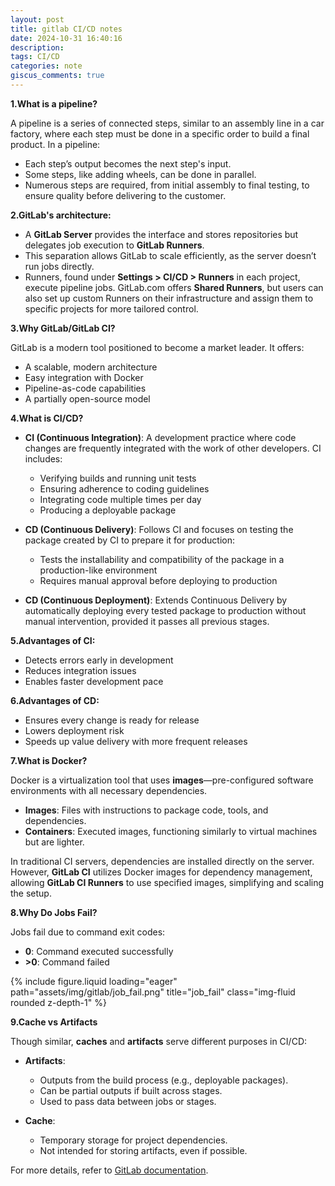 ```yaml
---
layout: post
title: gitlab CI/CD notes
date: 2024-10-31 16:40:16
description: 
tags: CI/CD
categories: note
giscus_comments: true
---
```



**1.What is a pipeline?**

A pipeline is a series of connected steps, similar to an assembly line in a car factory, where each step must be done in a specific order to build a final product. In a pipeline:

- Each step’s output becomes the next step's input.
- Some steps, like adding wheels, can be done in parallel.
- Numerous steps are required, from initial assembly to final testing, to ensure quality before delivering to the customer.

**2.GitLab's architecture:**

- A **GitLab Server** provides the interface and stores repositories but delegates job execution to **GitLab Runners**.
- This separation allows GitLab to scale efficiently, as the server doesn’t run jobs directly.
- Runners, found under **Settings > CI/CD > Runners** in each project, execute pipeline jobs. GitLab.com offers **Shared Runners**, but users can also set up custom Runners on their infrastructure and assign them to specific projects for more tailored control.

**3.Why GitLab/GitLab CI?**

GitLab is a modern tool positioned to become a market leader. It offers:

- A scalable, modern architecture
- Easy integration with Docker
- Pipeline-as-code capabilities
- A partially open-source model

**4.What is CI/CD?**

- **CI (Continuous Integration)**: A development practice where code changes are frequently integrated with the work of other developers. CI includes:
  
  - Verifying builds and running unit tests
  - Ensuring adherence to coding guidelines
  - Integrating code multiple times per day
  - Producing a deployable package
- **CD (Continuous Delivery)**: Follows CI and focuses on testing the package created by CI to prepare it for production:
  
  - Tests the installability and compatibility of the package in a production-like environment
  - Requires manual approval before deploying to production
- **CD (Continuous Deployment)**: Extends Continuous Delivery by automatically deploying every tested package to production without manual intervention, provided it passes all previous stages.
  

**5.Advantages of CI:**

- Detects errors early in development
- Reduces integration issues
- Enables faster development pace

**6.Advantages of CD:**

- Ensures every change is ready for release
- Lowers deployment risk
- Speeds up value delivery with more frequent releases

**7.What is Docker?**

Docker is a virtualization tool that uses **images**—pre-configured software environments with all necessary dependencies.

- **Images**: Files with instructions to package code, tools, and dependencies.
- **Containers**: Executed images, functioning similarly to virtual machines but are lighter.

In traditional CI servers, dependencies are installed directly on the server. However, **GitLab CI** utilizes Docker images for dependency management, allowing **GitLab CI Runners** to use specified images, simplifying and scaling the setup.

**8.Why Do Jobs Fail?**

Jobs fail due to command exit codes:

- **0**: Command executed successfully
- **>0**: Command failed

<div class="row">
    <div class="col-sm mt-3 mt-md-0">
        {% include figure.liquid loading="eager" path="assets/img/gitlab/job_fail.png" title="job_fail" class="img-fluid rounded z-depth-1" %}
    </div>
</div>


**9.Cache vs Artifacts**

Though similar, **caches** and **artifacts** serve different purposes in CI/CD:

- **Artifacts**:
  
  - Outputs from the build process (e.g., deployable packages).
  - Can be partial outputs if built across stages.
  - Used to pass data between jobs or stages.
- **Cache**:
  
  - Temporary storage for project dependencies.
  - Not intended for storing artifacts, even if possible.

For more details, refer to [GitLab documentation](https://docs.gitlab.com/ee/ci/caching/#cache-vs-artifacts).